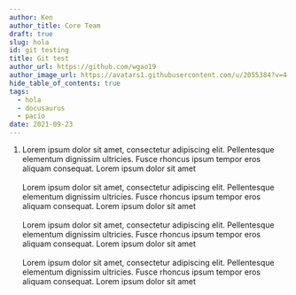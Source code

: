 ```yaml
---
author: Ken
author_title: Core Team
draft: true
slug: hola
id: git testing
title: Git test
author_url: https://github.com/wgao19
author_image_url: https://avatars1.githubusercontent.com/u/2055384?v=4
hide_table_of_contents: true
tags:
  - hola
  - docusaurus
  - pacio
date: 2021-09-23
---
```

1. Lorem ipsum dolor sit amet, consectetur adipiscing elit. Pellentesque elementum dignissim ultricies. Fusce rhoncus ipsum tempor eros aliquam consequat. Lorem ipsum dolor sit amet\
   \
   Lorem ipsum dolor sit amet, consectetur adipiscing elit. Pellentesque elementum dignissim ultricies. Fusce rhoncus ipsum tempor eros aliquam consequat. Lorem ipsum dolor sit amet\
   \
   Lorem ipsum dolor sit amet, consectetur adipiscing elit. Pellentesque elementum dignissim ultricies. Fusce rhoncus ipsum tempor eros aliquam consequat. Lorem ipsum dolor sit amet\
   \
   Lorem ipsum dolor sit amet, consectetur adipiscing elit. Pellentesque elementum dignissim ultricies. Fusce rhoncus ipsum tempor eros aliquam consequat. Lorem ipsum dolor sit amet
